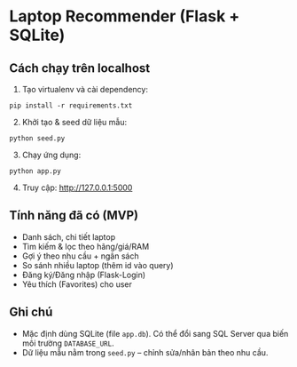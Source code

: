 # Laptop Recommender (Flask + SQLite)

## Cách chạy trên localhost
1. Tạo virtualenv và cài dependency:
```
pip install -r requirements.txt
```
2. Khởi tạo & seed dữ liệu mẫu:
```
python seed.py
```
3. Chạy ứng dụng:
```
python app.py
```
4. Truy cập: http://127.0.0.1:5000

## Tính năng đã có (MVP)
- Danh sách, chi tiết laptop
- Tìm kiếm & lọc theo hãng/giá/RAM
- Gợi ý theo nhu cầu + ngân sách
- So sánh nhiều laptop (thêm id vào query)
- Đăng ký/Đăng nhập (Flask-Login)
- Yêu thích (Favorites) cho user

## Ghi chú
- Mặc định dùng SQLite (file `app.db`). Có thể đổi sang SQL Server qua biến môi trường `DATABASE_URL`.
- Dữ liệu mẫu nằm trong `seed.py` – chỉnh sửa/nhân bản theo nhu cầu.
